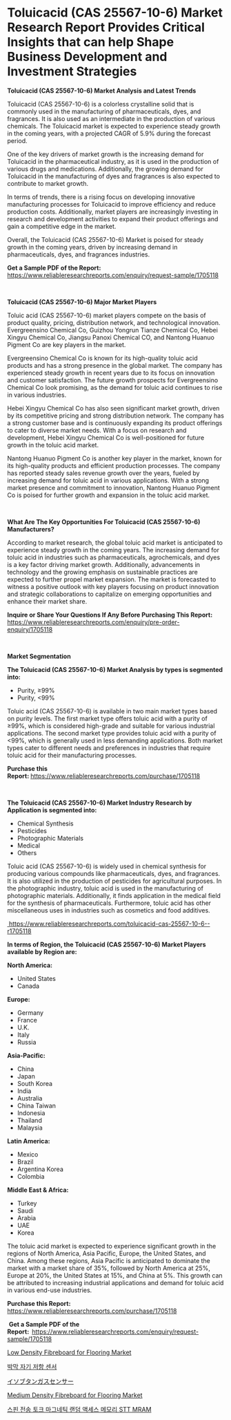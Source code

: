 <p><h1>Toluicacid (CAS 25567-10-6) Market Research Report Provides Critical Insights that can help Shape Business Development and Investment Strategies</h1></p><p><strong>Toluicacid (CAS 25567-10-6) Market Analysis and Latest Trends</strong></p>
<p><p>Toluicacid (CAS 25567-10-6) is a colorless crystalline solid that is commonly used in the manufacturing of pharmaceuticals, dyes, and fragrances. It is also used as an intermediate in the production of various chemicals. The Toluicacid market is expected to experience steady growth in the coming years, with a projected CAGR of 5.9% during the forecast period.</p><p>One of the key drivers of market growth is the increasing demand for Toluicacid in the pharmaceutical industry, as it is used in the production of various drugs and medications. Additionally, the growing demand for Toluicacid in the manufacturing of dyes and fragrances is also expected to contribute to market growth.</p><p>In terms of trends, there is a rising focus on developing innovative manufacturing processes for Toluicacid to improve efficiency and reduce production costs. Additionally, market players are increasingly investing in research and development activities to expand their product offerings and gain a competitive edge in the market.</p><p>Overall, the Toluicacid (CAS 25567-10-6) Market is poised for steady growth in the coming years, driven by increasing demand in pharmaceuticals, dyes, and fragrances industries.</p></p>
<p><strong>Get a Sample PDF of the Report:&nbsp;</strong> <a href="https://www.reliableresearchreports.com/enquiry/request-sample/1705118">https://www.reliableresearchreports.com/enquiry/request-sample/1705118</a></p>
<p>&nbsp;</p>
<p><strong>Toluicacid (CAS 25567-10-6) Major Market Players</strong></p>
<p><p>Toluic acid (CAS 25567-10-6) market players compete on the basis of product quality, pricing, distribution network, and technological innovation. Evergreensino Chemical Co, Guizhou Yongrun Tianze Chemical Co, Hebei Xingyu Chemical Co, Jiangsu Panoxi Chemical CO, and Nantong Huanuo Pigment Co are key players in the market.</p><p>Evergreensino Chemical Co is known for its high-quality toluic acid products and has a strong presence in the global market. The company has experienced steady growth in recent years due to its focus on innovation and customer satisfaction. The future growth prospects for Evergreensino Chemical Co look promising, as the demand for toluic acid continues to rise in various industries.</p><p>Hebei Xingyu Chemical Co has also seen significant market growth, driven by its competitive pricing and strong distribution network. The company has a strong customer base and is continuously expanding its product offerings to cater to diverse market needs. With a focus on research and development, Hebei Xingyu Chemical Co is well-positioned for future growth in the toluic acid market.</p><p>Nantong Huanuo Pigment Co is another key player in the market, known for its high-quality products and efficient production processes. The company has reported steady sales revenue growth over the years, fueled by increasing demand for toluic acid in various applications. With a strong market presence and commitment to innovation, Nantong Huanuo Pigment Co is poised for further growth and expansion in the toluic acid market.</p></p>
<p>&nbsp;</p>
<p><strong>What Are The Key Opportunities For Toluicacid (CAS 25567-10-6) Manufacturers?</strong></p>
<p><p>According to market research, the global toluic acid market is anticipated to experience steady growth in the coming years. The increasing demand for toluic acid in industries such as pharmaceuticals, agrochemicals, and dyes is a key factor driving market growth. Additionally, advancements in technology and the growing emphasis on sustainable practices are expected to further propel market expansion. The market is forecasted to witness a positive outlook with key players focusing on product innovation and strategic collaborations to capitalize on emerging opportunities and enhance their market share.</p></p>
<p><strong>Inquire or Share Your Questions If Any Before Purchasing This Report:</strong> <a href="https://www.reliableresearchreports.com/enquiry/pre-order-enquiry/1705118">https://www.reliableresearchreports.com/enquiry/pre-order-enquiry/1705118</a></p>
<p>&nbsp;</p>
<p><strong>Market Segmentation</strong></p>
<p><strong>The Toluicacid (CAS 25567-10-6) Market Analysis by types is segmented into:</strong></p>
<p><ul><li>Purity, ≥99%</li><li>Purity, <99%</li></ul></p>
<p><p>Toluic acid (CAS 25567-10-6) is available in two main market types based on purity levels. The first market type offers toluic acid with a purity of ≥99%, which is considered high-grade and suitable for various industrial applications. The second market type provides toluic acid with a purity of <99%, which is generally used in less demanding applications. Both market types cater to different needs and preferences in industries that require toluic acid for their manufacturing processes.</p></p>
<p><strong>Purchase this Report:&nbsp;</strong><a href="https://www.reliableresearchreports.com/purchase/1705118">https://www.reliableresearchreports.com/purchase/1705118</a></p>
<p>&nbsp;</p>
<p><strong>The Toluicacid (CAS 25567-10-6) Market Industry Research by Application is segmented into:</strong></p>
<p><ul><li>Chemical Synthesis</li><li>Pesticides</li><li>Photographic Materials</li><li>Medical</li><li>Others</li></ul></p>
<p><p>Toluic acid (CAS 25567-10-6) is widely used in chemical synthesis for producing various compounds like pharmaceuticals, dyes, and fragrances. It is also utilized in the production of pesticides for agricultural purposes. In the photographic industry, toluic acid is used in the manufacturing of photographic materials. Additionally, it finds application in the medical field for the synthesis of pharmaceuticals. Furthermore, toluic acid has other miscellaneous uses in industries such as cosmetics and food additives.</p></p>
<p><a href="https://www.reliableresearchreports.com/toluicacid-cas-25567-10-6--r1705118">&nbsp;https://www.reliableresearchreports.com/toluicacid-cas-25567-10-6--r1705118</a></p>
<p><strong>In terms of Region, the Toluicacid (CAS 25567-10-6) Market Players available by Region are:</strong></p>
<p>
    <p> <strong> North America: </strong>
        <ul>
            <li>United States</li>
            <li>Canada</li>
        </ul>
        </p> 
    <p> <strong> Europe: </strong>
        <ul>
            <li>Germany</li>
            <li>France</li>
            <li>U.K.</li>
            <li>Italy</li>
            <li>Russia</li>
        </ul>
        </p> 
    <p> <strong> Asia-Pacific: </strong>
        <ul>
            <li>China</li>
            <li>Japan</li>
            <li>South Korea</li>
            <li>India</li>
            <li>Australia</li>
            <li>China Taiwan</li>
            <li>Indonesia</li>
            <li>Thailand</li>
            <li>Malaysia</li>
        </ul>
        </p> 
    <p> <strong> Latin America: </strong>
        <ul>
            <li>Mexico</li>
            <li>Brazil</li>
            <li>Argentina Korea</li>
            <li>Colombia</li>
        </ul>
        </p> 
    <p> <strong> Middle East & Africa: </strong>
        <ul>
            <li>Turkey</li>
            <li>Saudi</li>
            <li>Arabia</li>
            <li>UAE</li>
            <li>Korea</li>
        </ul>
    </p>
    </p>
<p><p>The toluic acid market is expected to experience significant growth in the regions of North America, Asia Pacific, Europe, the United States, and China. Among these regions, Asia Pacific is anticipated to dominate the market with a market share of 35%, followed by North America at 25%, Europe at 20%, the United States at 15%, and China at 5%. This growth can be attributed to increasing industrial applications and demand for toluic acid in various end-use industries.</p></p>
<p><strong>Purchase this Report: </strong><a href="https://www.reliableresearchreports.com/purchase/1705118">https://www.reliableresearchreports.com/purchase/1705118</a></p>
<p>&nbsp;<strong>Get a Sample PDF of the Report:&nbsp;&nbsp;</strong><a href="https://www.reliableresearchreports.com/enquiry/request-sample/1705118">https://www.reliableresearchreports.com/enquiry/request-sample/1705118</a></p>
<p><strong></strong></p>
<p><p><a href="https://github.com/marthawweekle/Market-Research-Report-List-1/blob/main/low-density-fibreboard-for-flooring-market.md">Low Density Fibreboard for Flooring Market</a></p><p><a href="https://github.com/sarassiksa/Market-Research-Report-List-1/blob/main/1224142122952.md">박막 자기 저항 센서</a></p><p><a href="https://github.com/vlcostes/Market-Research-Report-List-2/blob/main/8503664123307.md">イソブタンガスセンサー</a></p><p><a href="https://github.com/HenrietteMills1/Market-Research-Report-List-1/blob/main/medium-density-fibreboard-for-flooring-market.md">Medium Density Fibreboard for Flooring Market</a></p><p><a href="https://github.com/LoganRew1964/Market-Research-Report-List-1/blob/main/5895188122953.md">스핀 전송 토크 마그네틱 랜덤 액세스 메모리 STT MRAM</a></p></p>